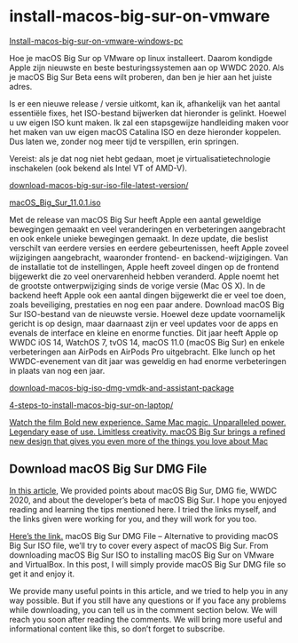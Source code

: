 # install-macos-big-sur-on-vmware

[Install-macos-big-sur-on-vmware-windows-pc](https://www.wikigain.com/install-macos-big-sur-on-vmware-windows-pc/)


Hoe je macOS Big Sur op VMware op linux installeert. 
Daarom kondigde Apple zijn nieuwste en beste besturingssystemen aan op WWDC 2020. Als je macOS Big Sur Beta eens wilt proberen, dan ben je hier aan het juiste adres.

ls er een nieuwe release / versie uitkomt, kan ik, afhankelijk van het aantal essentiële fixes, het ISO-bestand bijwerken dat hieronder is gelinkt. Hoewel u uw eigen ISO kunt maken. Ik zal een stapsgewijze handleiding maken voor het maken van uw eigen macOS Catalina ISO en deze hieronder koppelen. Dus laten we, zonder nog meer tijd te verspillen, erin springen.

Vereist: als je dat nog niet hebt gedaan, moet je virtualisatietechnologie inschakelen (ook bekend als Intel VT of AMD-V).

[download-macos-big-sur-iso-file-latest-version/](https://techsprobe.com/download-macos-big-sur-iso-file-latest-version/)


[macOS_Big_Sur_11.0.1.iso](https://www.mediafire.com/file/dbfod9u5q9ii9nd/macOS_Big_Sur_11.0.1_%252820B29%2529.iso/file)

Met de release van macOS Big Sur heeft Apple een aantal geweldige bewegingen gemaakt en veel veranderingen en verbeteringen aangebracht en ook enkele unieke bewegingen gemaakt. In deze update, die beslist verschilt van eerdere versies en eerdere gebeurtenissen, heeft Apple zoveel wijzigingen aangebracht, waaronder frontend- en backend-wijzigingen. Van de installatie tot de instellingen, Apple heeft zoveel dingen op de frontend bijgewerkt die zo veel onervarenheid hebben veranderd. Apple noemt het de grootste ontwerpwijziging sinds de vorige versie (Mac OS X). In de backend heeft Apple ook een aantal dingen bijgewerkt die er veel toe doen, zoals beveiliging, prestaties en nog een paar andere. Download macOS Big Sur ISO-bestand van de nieuwste versie.
Hoewel deze update voornamelijk gericht is op design, maar daarnaast zijn er veel updates voor de apps en evenals de interface en kleine en enorme functies. Dit jaar heeft Apple op WWDC iOS 14, WatchOS 7, tvOS 14,  macOS 11.0 (macOS Big Sur)  en enkele verbeteringen aan AirPods en AirPods Pro uitgebracht. Elke lunch op het WWDC-evenement van dit jaar was geweldig en had enorme verbeteringen in plaats van nog een jaar.

[download-macos-big-iso-dmg-vmdk-and-assistant-package](https://intozoom.com/download-macos-big-iso-dmg-vmdk-and-assistant-package/)


[4-steps-to-install-macos-big-sur-on-laptop/](https://intozoom.com/4-steps-to-install-macos-big-sur-on-laptop/)



[Watch the film Bold new experience. Same Mac magic. Unparalleled power. Legendary ease of use. Limitless creativity. macOS Big Sur brings a refined new design that gives you even more of the things you love about Mac](https://www.apple.com/105/media/us/macos/big-sur/2020/f14b0c7e-9f7e-4b9f-bd0c-b4b86ee46c92/films/design/macos-design-tpl-cc-us-2020_1280x720h.m3u8)


## Download macOS Big Sur DMG File
[In this article](
https://techsprobe.com/download-macos-big-sur-dmg-file-latest-version/
), We provided points about macOS Big Sur, DMG fie, WWDC 2020, and about the developer’s beta of macOS Big Sur. I hope you enjoyed reading and learning the tips mentioned here. I tried the links myself, and the links given were working for you, and they will work for you too.

[Here’s the link.](https://dl2.lipf.tech/s/1/WWDC/2020/macOS%20Big%20Sur/Install%20macOS%20Big%20Sur%20Developer%20Beta.dmg)
macOS Big Sur DMG File –  Alternative to providing macOS Big Sur ISO file, we’ll try to cover every aspect of macOS Big Sur. From downloading macOS Big Sur ISO to installing macOS Big Sur on VMware and VirtualBox. In this post, I will simply provide macOS Big Sur DMG file so get it and enjoy it.

We provide many useful points in this article, and we tried to help you in any way possible. But if you still have any questions or if you face any problems while downloading, you can tell us in the comment section below. We will reach you soon after reading the comments. We will bring more useful and informational content like this, so don’t forget to subscribe.
